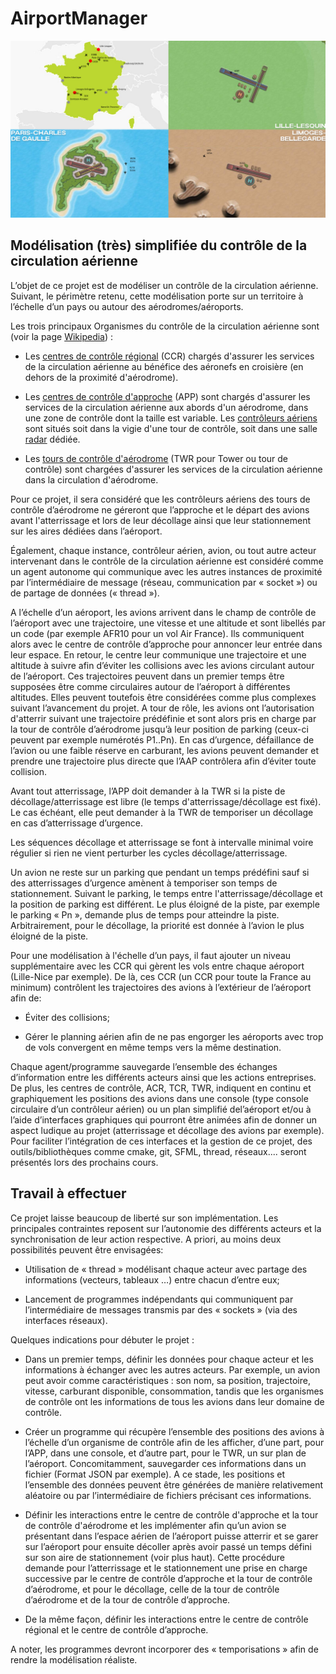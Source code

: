 # AirportManager

![snapshot](img/snapshot.png)

## Modélisation (très) simplifiée du contrôle de la circulation aérienne

L’objet de ce projet est de modéliser un contrôle de la circulation aérienne. Suivant, le périmètre retenu, cette modélisation porte sur un territoire à l’échelle d’un pays ou autour des aérodromes/aéroports.

Les trois principaux Organismes du contrôle de la circulation aérienne sont (voir la page [Wikipedia](https://fr.wikipedia.org/wiki/Contr%C3%B4le_de_la_circulation_a%C3%A9rienne)) :

* Les [centres de contrôle régional](https://fr.wikipedia.org/wiki/Centres_de_contr%C3%B4le_r%C3%A9gional) (CCR) chargés d'assurer les services de la circulation aérienne au bénéfice des aéronefs en croisière (en dehors de la proximité d'aérodrome).

* Les [centres de contrôle d'approche](https://fr.wikipedia.org/wiki/Contr%C3%B4le_d%27approche) (APP) sont chargés d'assurer les services de la circulation aérienne aux abords d'un aérodrome, dans une zone de contrôle dont la taille est variable. Les [contrôleurs aériens](https://fr.wikipedia.org/wiki/Contr%C3%B4leur_a%C3%A9rien) sont situés soit dans la vigie d'une tour de contrôle, soit dans une salle [radar](https://fr.wikipedia.org/wiki/Radar_de_surveillance_d%27a%C3%A9roport) dédiée.

* Les [tours de contrôle d'aérodrome](https://fr.wikipedia.org/wiki/Contr%C3%B4le_d%27a%C3%A9rodrome) (TWR pour Tower ou tour de contrôle) sont chargées d'assurer les services de la circulation aérienne dans la circulation d'aérodrome.

Pour ce projet, il sera considéré que les contrôleurs aériens des tours de contrôle d’aérodrome ne géreront que l’approche et le départ des avions avant l'atterrissage et lors de leur décollage ainsi que leur stationnement sur les aires dédiées dans l’aéroport.

Également, chaque instance, contrôleur aérien, avion, ou tout autre acteur intervenant dans le contrôle de la circulation aérienne est considéré comme un agent autonome qui communique avec les autres instances de proximité par l’intermédiaire de message (réseau, communication par « socket ») ou de partage de données (« thread »).

A l’échelle d’un aéroport, les avions arrivent dans le champ de contrôle de l’aéroport avec une trajectoire, une vitesse et une altitude et sont libellés par un code (par exemple AFR10 pour un vol Air France). Ils communiquent alors avec le centre de contrôle d’approche pour annoncer leur entrée dans leur espace. En retour, le centre leur communique une trajectoire et une altitude à suivre afin d’éviter les collisions avec les avions circulant autour de l’aéroport. Ces trajectoires peuvent dans un premier temps être supposées être comme circulaires autour de l’aéroport à différentes altitudes. Elles peuvent toutefois être considérées comme plus complexes suivant l’avancement du projet. A tour de rôle, les avions ont l’autorisation d'atterrir suivant une trajectoire prédéfinie et sont alors pris en charge par la tour de contrôle d’aérodrome jusqu’à leur position de parking (ceux-ci peuvent par exemple numérotés P1..Pn). En cas d’urgence, défaillance de l’avion ou une faible réserve en carburant, les avions peuvent demander et prendre une trajectoire plus directe que l’AAP contrôlera afin d’éviter toute collision.

Avant tout atterrissage, l’APP doit demander à la TWR si la piste de décollage/atterrissage est libre (le temps d'atterrissage/décollage est fixé). Le cas échéant, elle peut demander à la TWR de temporiser un décollage en cas d’atterrissage d’urgence.

Les séquences décollage et atterrissage se font à intervalle minimal voire régulier si rien ne vient perturber les cycles décollage/atterrissage.

Un avion ne reste sur un parking que pendant un temps prédéfini sauf si des atterrissages d’urgence amènent à temporiser son temps de stationnement. Suivant le parking, le temps entre l'atterrissage/décollage et la position de parking est différent. Le plus éloigné de la piste, par exemple le parking « Pn », demande plus de temps pour atteindre la piste. Arbitrairement, pour le décollage, la priorité est donnée à l’avion le plus éloigné de la piste.

Pour une modélisation à l'échelle d’un pays, il faut ajouter un niveau supplémentaire avec les CCR qui gèrent les vols entre chaque aéroport (Lille-Nice par exemple). De là, ces CCR (un CCR pour toute la France au minimum) contrôlent les trajectoires des avions à l’extérieur de l’aéroport afin de:

* Éviter des collisions;

* Gérer le planning aérien afin de ne pas engorger les aéroports avec trop de vols convergent en même temps vers la même destination.

Chaque agent/programme sauvegarde l’ensemble des échanges d’information entre les différents acteurs ainsi que les actions entreprises. De plus, les centres de contrôle, ACR, TCR, TWR, indiquent en continu et graphiquement les positions des avions dans une console (type console circulaire d’un contrôleur aérien) ou un plan simplifié del’aéroport et/ou à l’aide d’interfaces graphiques qui pourront être animées afin de donner un aspect ludique au projet (atterrissage et décollage des avions par exemple). Pour faciliter l’intégration de ces interfaces et la gestion de ce projet, des outils/bibliothèques comme cmake, git, SFML, thread, réseaux.... seront présentés lors des prochains cours.

## Travail à effectuer

Ce projet laisse beaucoup de liberté sur son implémentation. Les principales contraintes reposent sur l’autonomie des différents acteurs et la synchronisation de leur action respective. A priori, au moins deux possibilités peuvent être envisagées:

* Utilisation de « thread » modélisant chaque acteur avec partage des informations (vecteurs, tableaux …) entre chacun d’entre eux;

* Lancement de programmes indépendants qui communiquent par l’intermédiaire de messages transmis par des « sockets » (via des interfaces réseaux).

Quelques indications pour débuter le projet :

* Dans un premier temps, définir les données pour chaque acteur et les informations à échanger avec les autres acteurs. Par exemple, un avion peut avoir comme caractéristiques : son nom, sa position, trajectoire, vitesse, carburant disponible, consommation, tandis que les organismes de contrôle ont les informations de tous les avions dans leur domaine de contrôle.

* Créer un programme qui récupère l’ensemble des positions des avions à l’échelle d’un organisme de contrôle afin de les afficher, d’une part, pour l’APP, dans une console, et d’autre part, pour le TWR, un sur plan de l’aéroport. Concomitamment, sauvegarder ces informations dans un fichier (Format JSON par exemple). A ce stade, les positions et l’ensemble des données peuvent être générées de manière relativement aléatoire ou par l’intermédiaire de fichiers précisant ces informations.

* Définir les interactions entre le centre de contrôle d'approche et la tour de contrôle d'aérodrome et les implémenter afin qu’un avion se présentant dans l’espace aérien de l’aéroport puisse atterrir et se garer sur l’aéroport pour ensuite décoller après avoir passé un temps défini sur son aire de stationnement (voir plus haut). Cette procédure demande pour l’atterrissage et le stationnement une prise en charge successive par le centre de contrôle d’approche et la tour de contrôle d’aérodrome, et pour le décollage, celle de la tour de contrôle d’aérodrome et de la tour de contrôle d’approche.

* De la même façon, définir les interactions entre le centre de contrôle régional et le centre de contrôle d’approche.

A noter, les programmes devront incorporer des « temporisations » afin de rendre la modélisation réaliste.
